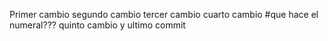 Primer cambio
segundo cambio
tercer cambio
cuarto cambio
#que hace el numeral??? quinto cambio y ultimo commit
